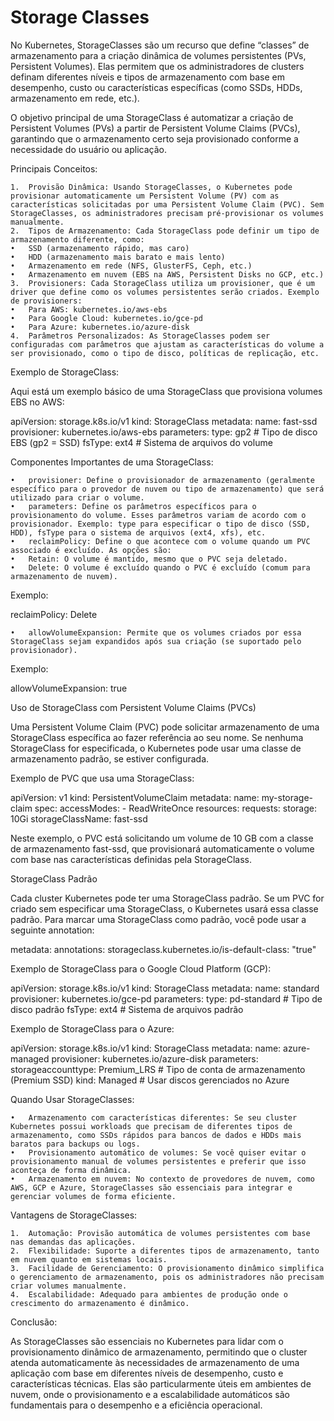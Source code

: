 # Storage Classes

No Kubernetes, StorageClasses são um recurso que define “classes” de armazenamento para a criação dinâmica de volumes persistentes (PVs, Persistent Volumes). Elas permitem que os administradores de clusters definam diferentes níveis e tipos de armazenamento com base em desempenho, custo ou características específicas (como SSDs, HDDs, armazenamento em rede, etc.).

O objetivo principal de uma StorageClass é automatizar a criação de Persistent Volumes (PVs) a partir de Persistent Volume Claims (PVCs), garantindo que o armazenamento certo seja provisionado conforme a necessidade do usuário ou aplicação.

Principais Conceitos:

	1.	Provisão Dinâmica: Usando StorageClasses, o Kubernetes pode provisionar automaticamente um Persistent Volume (PV) com as características solicitadas por uma Persistent Volume Claim (PVC). Sem StorageClasses, os administradores precisam pré-provisionar os volumes manualmente.
	2.	Tipos de Armazenamento: Cada StorageClass pode definir um tipo de armazenamento diferente, como:
	•	SSD (armazenamento rápido, mas caro)
	•	HDD (armazenamento mais barato e mais lento)
	•	Armazenamento em rede (NFS, GlusterFS, Ceph, etc.)
	•	Armazenamento em nuvem (EBS na AWS, Persistent Disks no GCP, etc.)
	3.	Provisioners: Cada StorageClass utiliza um provisioner, que é um driver que define como os volumes persistentes serão criados. Exemplo de provisioners:
	•	Para AWS: kubernetes.io/aws-ebs
	•	Para Google Cloud: kubernetes.io/gce-pd
	•	Para Azure: kubernetes.io/azure-disk
	4.	Parâmetros Personalizados: As StorageClasses podem ser configuradas com parâmetros que ajustam as características do volume a ser provisionado, como o tipo de disco, políticas de replicação, etc.

Exemplo de StorageClass:

Aqui está um exemplo básico de uma StorageClass que provisiona volumes EBS no AWS:

apiVersion: storage.k8s.io/v1
kind: StorageClass
metadata:
  name: fast-ssd
provisioner: kubernetes.io/aws-ebs
parameters:
  type: gp2  # Tipo de disco EBS (gp2 = SSD)
  fsType: ext4  # Sistema de arquivos do volume

Componentes Importantes de uma StorageClass:

	•	provisioner: Define o provisionador de armazenamento (geralmente específico para o provedor de nuvem ou tipo de armazenamento) que será utilizado para criar o volume.
	•	parameters: Define os parâmetros específicos para o provisionamento do volume. Esses parâmetros variam de acordo com o provisionador. Exemplo: type para especificar o tipo de disco (SSD, HDD), fsType para o sistema de arquivos (ext4, xfs), etc.
	•	reclaimPolicy: Define o que acontece com o volume quando um PVC associado é excluído. As opções são:
	•	Retain: O volume é mantido, mesmo que o PVC seja deletado.
	•	Delete: O volume é excluído quando o PVC é excluído (comum para armazenamento de nuvem).
Exemplo:

reclaimPolicy: Delete


	•	allowVolumeExpansion: Permite que os volumes criados por essa StorageClass sejam expandidos após sua criação (se suportado pelo provisionador).
Exemplo:

allowVolumeExpansion: true



Uso de StorageClass com Persistent Volume Claims (PVCs)

Uma Persistent Volume Claim (PVC) pode solicitar armazenamento de uma StorageClass específica ao fazer referência ao seu nome. Se nenhuma StorageClass for especificada, o Kubernetes pode usar uma classe de armazenamento padrão, se estiver configurada.

Exemplo de PVC que usa uma StorageClass:

apiVersion: v1
kind: PersistentVolumeClaim
metadata:
  name: my-storage-claim
spec:
  accessModes:
    - ReadWriteOnce
  resources:
    requests:
      storage: 10Gi
  storageClassName: fast-ssd

Neste exemplo, o PVC está solicitando um volume de 10 GB com a classe de armazenamento fast-ssd, que provisionará automaticamente o volume com base nas características definidas pela StorageClass.

StorageClass Padrão

Cada cluster Kubernetes pode ter uma StorageClass padrão. Se um PVC for criado sem especificar uma StorageClass, o Kubernetes usará essa classe padrão. Para marcar uma StorageClass como padrão, você pode usar a seguinte annotation:

metadata:
  annotations:
    storageclass.kubernetes.io/is-default-class: "true"

Exemplo de StorageClass para o Google Cloud Platform (GCP):

apiVersion: storage.k8s.io/v1
kind: StorageClass
metadata:
  name: standard
provisioner: kubernetes.io/gce-pd
parameters:
  type: pd-standard  # Tipo de disco padrão
  fsType: ext4  # Sistema de arquivos padrão

Exemplo de StorageClass para o Azure:

apiVersion: storage.k8s.io/v1
kind: StorageClass
metadata:
  name: azure-managed
provisioner: kubernetes.io/azure-disk
parameters:
  storageaccounttype: Premium_LRS  # Tipo de conta de armazenamento (Premium SSD)
  kind: Managed  # Usar discos gerenciados no Azure

Quando Usar StorageClasses:

	•	Armazenamento com características diferentes: Se seu cluster Kubernetes possui workloads que precisam de diferentes tipos de armazenamento, como SSDs rápidos para bancos de dados e HDDs mais baratos para backups ou logs.
	•	Provisionamento automático de volumes: Se você quiser evitar o provisionamento manual de volumes persistentes e preferir que isso aconteça de forma dinâmica.
	•	Armazenamento em nuvem: No contexto de provedores de nuvem, como AWS, GCP e Azure, StorageClasses são essenciais para integrar e gerenciar volumes de forma eficiente.

Vantagens de StorageClasses:

	1.	Automação: Provisão automática de volumes persistentes com base nas demandas das aplicações.
	2.	Flexibilidade: Suporte a diferentes tipos de armazenamento, tanto em nuvem quanto em sistemas locais.
	3.	Facilidade de Gerenciamento: O provisionamento dinâmico simplifica o gerenciamento de armazenamento, pois os administradores não precisam criar volumes manualmente.
	4.	Escalabilidade: Adequado para ambientes de produção onde o crescimento do armazenamento é dinâmico.

Conclusão:

As StorageClasses são essenciais no Kubernetes para lidar com o provisionamento dinâmico de armazenamento, permitindo que o cluster atenda automaticamente às necessidades de armazenamento de uma aplicação com base em diferentes níveis de desempenho, custo e características técnicas. Elas são particularmente úteis em ambientes de nuvem, onde o provisionamento e a escalabilidade automáticos são fundamentais para o desempenho e a eficiência operacional.